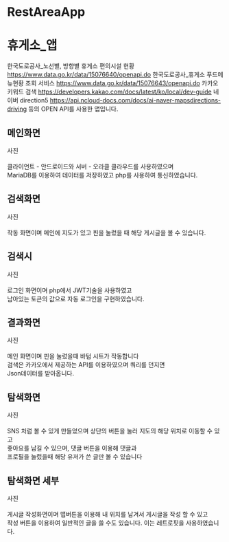 # RestAreaApp
휴게소_앱
=============
한국도로공사_노선별, 방향별 휴게소 편의시설 현황
https://www.data.go.kr/data/15076640/openapi.do
한국도로공사_휴게소 푸드메뉴현황 조회 서비스
https://www.data.go.kr/data/15076643/openapi.do
카카오 키워드 검색
https://developers.kakao.com/docs/latest/ko/local/dev-guide
네이버 direction5
https://api.ncloud-docs.com/docs/ai-naver-mapsdirections-driving
등의 OPEN API를 사용한 앱입니다.


메인화면
-------------
사진
<br>
<br>
클라이언트 - 안드로이드와 서버 - 오라클 클라우드를 사용하였으며 <br>
MariaDB를 이용하여 데이터를 저장하였고 php를 사용하여 통신하였습니다.

검색화면
-------------
사진
<br>
<br>
작동 화면이며 메인에 지도가 있고 핀을 눌렀을 때 해당 게시글을 볼 수 있습니다.

검색시
-------------
사진
<br>
<br>
로그인 화면이며 php에서 JWT기술을 사용하였고<br>
남아있는 토큰의 값으로 자동 로그인을 구현하였습니다.


결과화면
-------------
사진
<br>
<br>
메인 화면이며 핀을 눌렀을때 바텀 시트가 작동합니다 <br>
검색은 카카오에서 제공하는 API를 이용하였으며 쿼리를 던지면<br>
Json데이터를 받아옵니다.

탐색화면
-------------
사진
<br>
<br>
SNS 처럼 볼 수 있게 만들었으며 상단의 버튼을 눌러 지도의 해당 위치로 이동할 수 있고<br>
좋아요를 남길 수 있으며, 댓글 버튼을 이용해 댓글과<br>
프로필을 눌렀을때 해당 유저가 쓴 글만 볼 수 있습니다<br>


탐색화면 세부
-------------
사진
<br>
<br>
게시글 작성화면이며 맵버튼을 이용해 내 위치를 남겨서 게시글을 작성 할 수 있고<br>
작성 버튼을 이용하여 일반적인 글을 쓸 수도 있습니다. 이는 레트로핏을 사용하였습니다.
